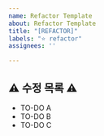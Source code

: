 ```yaml
---
name: Refactor Template
about: Refactor Template
title: "[REFACTOR]"
labels: "⭐️ refactor"
assignees: ''

---
```


##  ⚠️ 수정 목록  ⚠️
- TO-DO A
- TO-DO B
- TO-DO C
